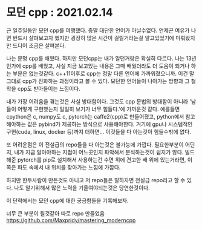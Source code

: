 # 모던 cpp : 2021.02.14

근 일주일동안 모던 cpp를 여행했다. 증말 대단한 언어가 아닐수없다. 언제곤 여유가 나면 반드시 살펴보고자 했지만 굉장히 많은 시간이 걸릴거라는걸 알고있었기에 미뤄왔지만 드디어 조금은 살펴본다.

나는 분명 cpp를 배웠다. 하지만 모던cpp는 내가 알던거랑은 확실히 다르다. 나는 13년인가에 cpp를 배웠고, 사실 지금 보고있는 내용은 그때 배웠더라도 더 도움이 되거나 하는 부분은 없는것같다. c++11이후로 cpp는 정말 다른 언어에 가까워졌으니까. 이건 말그대로 cpp가 진화하는 과정이라고 볼 수 있다. 모던한 언어들이 나아가는 방향과 그 철학을 cpp도 받아들이는 느낌이다.  

내가 가장 어려움을 겪는것은 사실 방대함이다. 그것도 cpp 문법의 방대함이 아니라 '남들이 어떻게 구현했는지 일일히 보기가 너무 힘들다.'에 가까운것 같다. 예를들면 cpython은 c, numpy도 c, pytorch는 caffe2(cpp)로 만들어졌고, python에서 참고해야하는 값은 pybind가 제공하는 방식으로 사용해야한다. 거기에 gpu나 시스템적인 구현(cuda, linux, docker 등)까지 더하면... 이것들을 다 아는것이 힘들수밖에 없다.

또 어려운점은 이 전설급의 repo들을 다 아는것은 불가능에 가깝다. 필요한부분이 어딘지, 내가 지금 알아야하는 지점이 어느곳인지 파악해서 분석하는것이 쉽지가 않다. 빌드해준 pytorch를 pip로 설치해서 사용하는건 수면 위에 견고한 배 위에 있는거라면, 이쪽은 파도 속에서 내 위치를 찾아가는 느낌에 가깝다.

하지만 한두사람이 만든것도 아니고 저 repo들은 말하자면 전설급 repo라고 할 수 있다. 나도 알기위해서 많은 노력을 기울여야되는것은 당연한것이다. 

이 단락에서는 모던 cpp에 대한 궁금함들을 기록해보자.

너무 큰 부분이 될것같아 따로 repo 만들었음  
https://github.com/Maxpridy/mastering_moderncpp